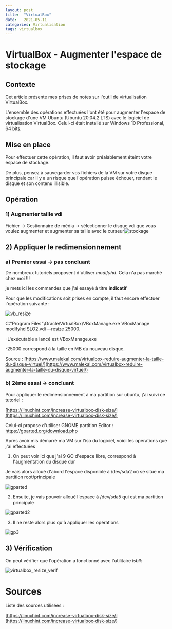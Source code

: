 ```yaml
---
layout: post
title:  "VirtualBox"
date:   2021-05-11
categories: Virtualisation
tags: virtualbox
---
```



# VirtualBox - Augmenter l'espace de stockage

## Contexte

Cet article présente mes prises de notes sur l'outil de virtualisation VirtualBox.

L'ensemble des opérations effectuées l'ont été pour augmenter l'espace de stockage d'une VM Ubuntu (Ubuntu 20.04.2 LTS) avec le logiciel de virtualisation VirtualBox. Celui-ci était installé sur Windows 10 Professional, 64 bits.

## Mise en place

Pour  effectuer cette opération, il faut avoir préalablement éteint votre espace de stockage.

De plus, pensez à sauvegarder vos fichiers de la VM sur votre disque principale car il y a un risque que l'opération puisse échouer, rendant le disque et son contenu illisible.

## Opération

### 1) Augmenter taille vdi

 Fichier -> Gestionnaire de média -> sélectionner le disque vdi que vous voulez augmenter et augmenter sa taille avec le curseur![stockage]({{site.url}}\assets\article\virtualBox\gparted_stockage.png)



## 2) Appliquer le redimensionnement 

### a) Premier essai -> pas concluant

De nombreux tutoriels proposent d'utiliser *modifyhd*. Cela n'a pas marché chez moi !!!

je mets ici les commandes que j'ai essayé à titre **indicatif**

Pour que les modifications soit prises en compte, il faut encore effectuer l'opération suivante :

![vb_resize]({{site.url}}\assets\article\virtualBox\virtualbox_resize.JPG)

C:\"Program Files"\Oracle\VirtualBox\VBoxManage.exe VBoxManage modifyhd SLO2.vdi --resize 25000.

-L'exécutable a lancé est VBoxManage.exe

-25000 correspond à la taille en MB du nouveau disque.

Source : [https://www.malekal.com/virtualbox-reduire-augmenter-la-taille-du-disque-virtuel/](https://www.malekal.com/virtualbox-reduire-augmenter-la-taille-du-disque-virtuel/)



### b) 2ème essai -> concluant

 Pour appliquer le redimensionnement à ma partition sur ubuntu, j'ai suivi ce tutoriel :

[https://linuxhint.com/increase-virtualbox-disk-size/](https://linuxhint.com/increase-virtualbox-disk-size/)

Celui-ci propose d'utiliser GNOME partition Editor : https://gparted.org/download.php

Après avoir mis démarré ma VM sur l'iso du logiciel, voici les opérations que j'ai effectuées

1) On peut voir ici que j'ai 9 GO d'espace libre, correspond à l'augmentation du disque dur

Je vais alors alloué d'abord l'espace disponible à /dev/sda2 où se situe ma partition root/principale

![gparted]({{site.url}}\assets\article\virtualBox\gparted.JPG)



2) Ensuite, je vais pouvoir alloué l'espace à /dev/sda5 qui est ma partition principale

![gparted2]({{site.url}}\assets\article\virtualBox\gparted2.JPG)



3) Il ne reste alors plus qu'à appliquer les opérations

![gp3]({{site.url}}\assets\article\virtualBox\gparted.JPG)



## 3) Vérification

On peut vérifier que l'opération a fonctionné avec l'utilitaire *lsblk*

![virtualbox_resize_verif]({{site.url}}\assets\article\virtualBox\virtualbox_resize_verif.JPG) 



# Sources

Liste des sources utilisées :

[](https://www.malekal.com/virtualbox-reduire-augmenter-la-taille-du-disque-virtuel/)

[https://linuxhint.com/increase-virtualbox-disk-size/](https://linuxhint.com/increase-virtualbox-disk-size/)





